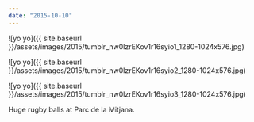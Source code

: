 ```yaml
---
date: "2015-10-10"
---
```


![yo yo]({{ site.baseurl }}/assets/images/2015/tumblr_nw0lzrEKov1r16syio1_1280-1024x576.jpg)

![yo yo]({{ site.baseurl }}/assets/images/2015/tumblr_nw0lzrEKov1r16syio2_1280-1024x576.jpg)

![yo yo]({{ site.baseurl }}/assets/images/2015/tumblr_nw0lzrEKov1r16syio3_1280-1024x576.jpg)

Huge rugby balls at Parc de la Mitjana.
